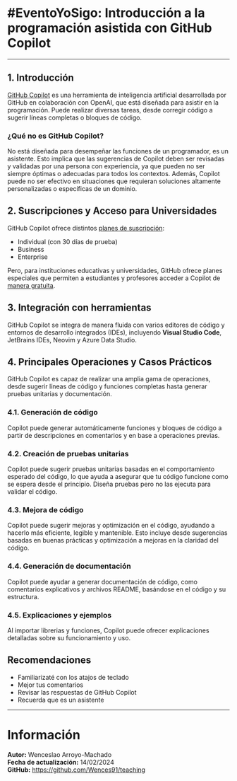 # #EventoYoSigo: Introducción a la programación asistida con GitHub Copilot
---
## 1. Introducción
[GitHub Copilot](https://docs.github.com/en/copilot) es una herramienta de inteligencia artificial desarrollada por GitHub en colaboración con OpenAI, que está diseñada para asistir en la programación. Puede realizar diversas tareas, desde corregir código a sugerir líneas completas o bloques de código.

### ¿Qué no es GitHub Copilot?
No está diseñada para desempeñar las funciones de un programador, es un asistente. Esto implica que las sugerencias de Copilot deben ser revisadas y validadas por una persona con experiencia, ya que pueden no ser siempre óptimas o adecuadas para todos los contextos. Además, Copilot puede no ser efectivo en situaciones que requieran soluciones altamente personalizadas o específicas de un dominio.

## 2. Suscripciones y Acceso para Universidades
GitHub Copilot ofrece distintos [planes de suscripción](https://github.com/features/copilot/plans):
- Individual (con 30 días de prueba)
- Business
- Enterprise

Pero, para instituciones educativas y universidades, GitHub ofrece planes especiales que permiten a estudiantes y profesores acceder a Copilot de [manera gratuita](https://docs.github.com/en/billing/managing-billing-for-github-copilot/about-billing-for-github-copilot).

## 3. Integración con herramientas
GitHub Copilot se integra de manera fluida con varios editores de código y entornos de desarrollo integrados (IDEs), incluyendo **Visual Studio Code**, JetBrains IDEs, Neovim y Azure Data Studio.

## 4. Principales Operaciones y Casos Prácticos
GitHub Copilot es capaz de realizar una amplia gama de operaciones, desde sugerir líneas de código y funciones completas hasta generar pruebas unitarias y documentación.

### 4.1. Generación de código

Copilot puede generar automáticamente funciones y bloques de código a partir de descripciones en comentarios y en base a operaciones previas.

### 4.2. Creación de pruebas unitarias

Copilot puede sugerir pruebas unitarias basadas en el comportamiento esperado del código, lo que ayuda a asegurar que tu código funcione como se espera desde el principio. Diseña pruebas pero no las ejecuta para validar el código.

### 4.3. Mejora de código

Copilot puede sugerir mejoras y optimización en el código, ayudando a hacerlo más eficiente, legible y mantenible. Esto incluye desde sugerencias basadas en buenas prácticas y optimización a mejoras en la claridad del código.

### 4.4. Generación de documentación

Copilot puede ayudar a generar documentación de código, como comentarios explicativos y archivos README, basándose en el código y su estructura.

### 4.5. Explicaciones y ejemplos

Al importar librerias y funciones, Copilot puede ofrecer explicaciones detalladas sobre su funcionamiento y uso.

## Recomendaciones
- Familiarizaté con los atajos de teclado
- Mejor tus comentarios
- Revisar las respuestas de GitHub Copilot
- Recuerda que es un asistente
---
# Información
<div class="alert alert-block alert-info">
    <b>Autor:</b> Wenceslao Arroyo-Machado</br>
    <b>Fecha de actualización:</b> 14/02/2024</br>
    <b>GitHub:</b> <a href="https://github.com/Wences91/teaching">https://github.com/Wences91/teaching</a>
</div>
